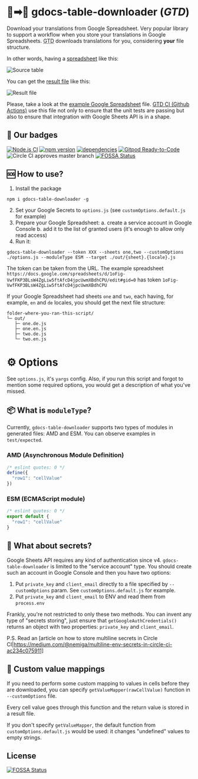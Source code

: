 # 📄➡📁 gdocs-table-downloader (_GTD_)

Download your translations from Google Spreadsheet. Very popular library to support a workflow
when you store your translations in Google Spreadsheets. <abbr title="gdocs-table-downloader">GTD</abbr>
downloads translations for you, considering **your** file structure.

In other words, having a [spreadsheet](/docs/spreadsheet-window.png) like this:

![Source table](/docs/spreadsheet-window-thumb.png)

You can get the [result file](/docs/result-file-esm-example.png) like this:

![Result file](/docs/result-file-esm-example.png)

Please, take a look at the [example Google Spreadsheet](https://docs.google.com/spreadsheets/d/1oFig-VwfFKP3BLsW4ZgLiw5ftAfcD4jpcUwmXBdhCPU)
file. [GTD CI (Github Actions)](https://github.com/theghostbel/gdocs-table-downloader/actions) use this file not only
to ensure that the unit tests are passing but also to ensure that integration with Google Sheets API is in a shape.

## 📛 Our badges
[![Node.js CI](https://github.com/theghostbel/gdocs-table-downloader/workflows/Node.js%20CI/badge.svg)](https://github.com/theghostbel/gdocs-table-downloader/actions)
[![npm version](https://badge.fury.io/js/gdocs-table-downloader.svg)](https://www.npmjs.com/package/gdocs-table-downloader)
[![dependencies](https://david-dm.org/theghostbel/gdocs-table-downloader.svg)](https://github.com/theghostbel/gdocs-table-downloader/blob/master/package.json)
[![Gitpod Ready-to-Code](https://img.shields.io/badge/Gitpod-Ready--to--Code-blue?logo=gitpod)](https://gitpod.io/#https://github.com/theghostbel/gdocs-table-downloader)
![Circle CI approves master branch](https://circleci.com/gh/theghostbel/gdocs-table-downloader/tree/master.svg?style=shield)
[![FOSSA Status](https://app.fossa.com/api/projects/git%2Bgithub.com%2Ftheghostbel%2Fgdocs-table-downloader.svg?type=shield)](https://app.fossa.com/projects/git%2Bgithub.com%2Ftheghostbel%2Fgdocs-table-downloader?ref=badge_shield)

## 🆘 How to use?

1. Install the package
```
npm i gdocs-table-downloader -g
```
2. Set your Google Secrets to `options.js` (see `customOptions.default.js` for example)
3. Prepare your Google Spreadsheet: 
  a. create a service account in Google Console
  b. add it to the list of granted users (it's enough to allow only read access)
5. Run it:
```
gdocs-table-downloader --token XXX --sheets one,two --customOptions ./options.js --moduleType ESM --target ./out/{sheet}.{locale}.js
```
The token can be taken from the URL. The example spreadsheet `https://docs.google.com/spreadsheets/d/1oFig-VwfFKP3BLsW4ZgLiw5ftAfcD4jpcUwmXBdhCPU/edit#gid=0` has token `1oFig-VwfFKP3BLsW4ZgLiw5ftAfcD4jpcUwmXBdhCPU`

If your Google Spreadsheet had sheets `one` and `two`, each having, for example,
`en` and `de` locales, you should get the next file structure:
```
folder-where-you-ran-this-script/
└─ out/
   ├─ one.de.js
   ├─ one.en.js
   ├─ two.de.js
   └─ two.en.js
```

# ⚙️ Options

See `options.js`, it's `yargs` config. Also, if you run this script and
forgot to mention some required options, you would get a description of
what you've missed.

## 📦 What is `moduleType`?

Currently, `gdocs-table-downloader` supports two types of modules in generated files: AMD and ESM.
You can observe examples in `test/expected`.

### AMD (Asynchronous Module Definition)

```js
/* eslint quotes: 0 */
define({
  "row1": "cellValue"
})
```

### ESM (ECMAScript module)

```js
/* eslint quotes: 0 */
export default {
  "row1": "cellValue"
}
```

## 🙊 What about secrets?

Google Sheets API requires any kind of authentication since v4.
`gdocs-table-downloader` is limited to the "service account" type.
You should create such an account in Google Console and then you have two options:

1. Put `private_key` and `client_email` directly to a file specified by `--customOptions` param. See `customOptions.default.js` for example.
2. Put `private_key` and `client_email` to ENV and read them from `process.env`

Frankly, you're not restricted to only these two methods. You can invent any
type of "secrets storing", just ensure that `getGoogleAuthCredentials()` returns
an object with two properties: `private_key` and `client_email`.

P.S. Read an [article on how to store multiline secrets in Circle CI|https://medium.com/@nemiga/multiline-env-secrets-in-circle-ci-ac234c075911]

## 🛃 Custom value mappings

If you need to perform some custom mapping to values in cells before they are downloaded,
you can specify `getValueMapper(rawCellValue)` function in `--customOptions` file.

Every cell value goes through this function and the return value is stored in a result file.

If you don't specify `getValueMapper`, the default function from `customOptions.default.js`
would be used: it changes "undefined" values to empty strings.

## License
[![FOSSA Status](https://app.fossa.com/api/projects/git%2Bgithub.com%2Ftheghostbel%2Fgdocs-table-downloader.svg?type=large)](https://app.fossa.com/projects/git%2Bgithub.com%2Ftheghostbel%2Fgdocs-table-downloader?ref=badge_large)
